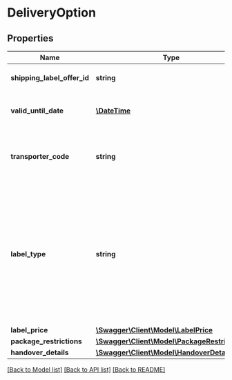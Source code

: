# DeliveryOption

## Properties
Name | Type | Description | Notes
------------ | ------------- | ------------- | -------------
**shipping_label_offer_id** | **string** | Unique identifier for the shipping label offer. | [optional] 
**valid_until_date** | [**\DateTime**](\DateTime.md) | The date until the delivery option (incl total price) is valid. | [optional] 
**transporter_code** | **string** | A code representing the transporter which is being used for transportation. | [optional] 
**label_type** | **string** | The type of the label, representing the way an item is being transported. MAILBOX is a mailbox package with delivery scan. MAILBOX_LIGHT is a mailbox package without delivery scan. PARCEL is a normal package. | [optional] 
**label_price** | [**\Swagger\Client\Model\LabelPrice**](LabelPrice.md) |  | 
**package_restrictions** | [**\Swagger\Client\Model\PackageRestrictions**](PackageRestrictions.md) |  | 
**handover_details** | [**\Swagger\Client\Model\HandoverDetails**](HandoverDetails.md) |  | [optional] 

[[Back to Model list]](../README.md#documentation-for-models) [[Back to API list]](../README.md#documentation-for-api-endpoints) [[Back to README]](../README.md)


